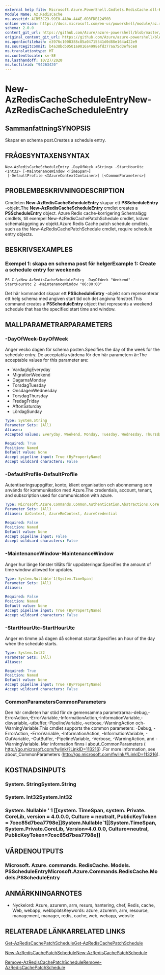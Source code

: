 ```yaml
---
external help file: Microsoft.Azure.PowerShell.Cmdlets.RedisCache.dll-Help.xml
Module Name: Az.RedisCache
ms.assetid: ACB53C23-99E0-4A0A-A44E-0D3FDB12450B
online version: https://docs.microsoft.com/en-us/powershell/module/az.rediscache/new-azrediscachescheduleentry
schema: 2.0.0
content_git_url: https://github.com/Azure/azure-powershell/blob/master/src/RedisCache/RedisCache/help/New-AzRedisCacheScheduleEntry.md
original_content_git_url: https://github.com/Azure/azure-powershell/blob/master/src/RedisCache/RedisCache/help/New-AzRedisCacheScheduleEntry.md
ms.openlocfilehash: e3976c1008388c85a04715541d0d88e164a422e9
ms.sourcegitcommit: b4a38bcb0501a9016a4998efd377aa75d3ef9ce8
ms.translationtype: MT
ms.contentlocale: sv-SE
ms.lasthandoff: 10/27/2020
ms.locfileid: "94263420"
---
```

# <span data-ttu-id="09cfb-101">New-AzRedisCacheScheduleEntry</span><span class="sxs-lookup"><span data-stu-id="09cfb-101">New-AzRedisCacheScheduleEntry</span></span>

## <span data-ttu-id="09cfb-102">Sammanfattning</span><span class="sxs-lookup"><span data-stu-id="09cfb-102">SYNOPSIS</span></span>
<span data-ttu-id="09cfb-103">Skapar en schema post.</span><span class="sxs-lookup"><span data-stu-id="09cfb-103">Creates a schedule entry.</span></span>

## <span data-ttu-id="09cfb-104">FRÅGESYNTAXEN</span><span class="sxs-lookup"><span data-stu-id="09cfb-104">SYNTAX</span></span>

```
New-AzRedisCacheScheduleEntry -DayOfWeek <String> -StartHourUtc <Int32> [-MaintenanceWindow <TimeSpan>]
 [-DefaultProfile <IAzureContextContainer>] [<CommonParameters>]
```

## <span data-ttu-id="09cfb-105">PROBLEMBESKRIVNING</span><span class="sxs-lookup"><span data-stu-id="09cfb-105">DESCRIPTION</span></span>
<span data-ttu-id="09cfb-106">Cmdleten **New-AzRedisCacheScheduleEntry** skapar ett **PSScheduleEntry** -objekt.</span><span class="sxs-lookup"><span data-stu-id="09cfb-106">The **New-AzRedisCacheScheduleEntry** cmdlet creates a **PSScheduleEntry** object.</span></span>
<span data-ttu-id="09cfb-107">Azure Redis cache-korrigering Schemalägg cmdlets, till exempel New-AzRedisCachePatchSchedule cmdlet, kräver schemaläggning av objekt.</span><span class="sxs-lookup"><span data-stu-id="09cfb-107">Azure Redis Cache patch schedule cmdlets, such as the New-AzRedisCachePatchSchedule cmdlet, require schedule entry objects.</span></span>

## <span data-ttu-id="09cfb-108">BESKRIVS</span><span class="sxs-lookup"><span data-stu-id="09cfb-108">EXAMPLES</span></span>

### <span data-ttu-id="09cfb-109">Exempel 1: skapa en schema post för helger</span><span class="sxs-lookup"><span data-stu-id="09cfb-109">Example 1: Create a schedule entry for weekends</span></span>
```
PS C:\>New-AzRedisCacheScheduleEntry -DayOfWeek "Weekend" -StartHourUtc 2 -MaintenanceWindow "06:00:00"
```

<span data-ttu-id="09cfb-110">Det här kommandot skapar ett **PSScheduleEntry** -objekt som representerar ett helg schema med angiven start tid och det angivna fönstret.</span><span class="sxs-lookup"><span data-stu-id="09cfb-110">This command creates a **PSScheduleEntry** object that represents a weekend schedule that has the specified start time and window.</span></span>

## <span data-ttu-id="09cfb-111">MALLPARAMETRAR</span><span class="sxs-lookup"><span data-stu-id="09cfb-111">PARAMETERS</span></span>

### <span data-ttu-id="09cfb-112">-DayOfWeek</span><span class="sxs-lookup"><span data-stu-id="09cfb-112">-DayOfWeek</span></span>
<span data-ttu-id="09cfb-113">Anger vecko dagen för schema posten.</span><span class="sxs-lookup"><span data-stu-id="09cfb-113">Specifies the day of the week for the schedule entry.</span></span>
<span data-ttu-id="09cfb-114">De acceptabla värdena för den här parametern är:</span><span class="sxs-lookup"><span data-stu-id="09cfb-114">The acceptable values for this parameter are:</span></span>
- <span data-ttu-id="09cfb-115">Vardaglig</span><span class="sxs-lookup"><span data-stu-id="09cfb-115">Everyday</span></span> 
- <span data-ttu-id="09cfb-116">Migration</span><span class="sxs-lookup"><span data-stu-id="09cfb-116">Weekend</span></span> 
- <span data-ttu-id="09cfb-117">Dagarna</span><span class="sxs-lookup"><span data-stu-id="09cfb-117">Monday</span></span> 
- <span data-ttu-id="09cfb-118">Torsdag</span><span class="sxs-lookup"><span data-stu-id="09cfb-118">Tuesday</span></span> 
- <span data-ttu-id="09cfb-119">Onsdagen</span><span class="sxs-lookup"><span data-stu-id="09cfb-119">Wednesday</span></span> 
- <span data-ttu-id="09cfb-120">Torsdag</span><span class="sxs-lookup"><span data-stu-id="09cfb-120">Thursday</span></span> 
- <span data-ttu-id="09cfb-121">Fredag</span><span class="sxs-lookup"><span data-stu-id="09cfb-121">Friday</span></span> 
- <span data-ttu-id="09cfb-122">Afton</span><span class="sxs-lookup"><span data-stu-id="09cfb-122">Saturday</span></span> 
- <span data-ttu-id="09cfb-123">Lördag</span><span class="sxs-lookup"><span data-stu-id="09cfb-123">Sunday</span></span>

```yaml
Type: System.String
Parameter Sets: (All)
Aliases:
Accepted values: Everyday, Weekend, Monday, Tuesday, Wednesday, Thursday, Friday, Saturday, Sunday

Required: True
Position: Named
Default value: None
Accept pipeline input: True (ByPropertyName)
Accept wildcard characters: False
```

### <span data-ttu-id="09cfb-124">-DefaultProfile</span><span class="sxs-lookup"><span data-stu-id="09cfb-124">-DefaultProfile</span></span>
<span data-ttu-id="09cfb-125">Autentiseringsuppgifter, konto, klient organisation och abonnemang som används för kommunikation med Azure.</span><span class="sxs-lookup"><span data-stu-id="09cfb-125">The credentials, account, tenant, and subscription used for communication with azure.</span></span>

```yaml
Type: Microsoft.Azure.Commands.Common.Authentication.Abstractions.Core.IAzureContextContainer
Parameter Sets: (All)
Aliases: AzContext, AzureRmContext, AzureCredential

Required: False
Position: Named
Default value: None
Accept pipeline input: False
Accept wildcard characters: False
```

### <span data-ttu-id="09cfb-126">-MaintenanceWindow</span><span class="sxs-lookup"><span data-stu-id="09cfb-126">-MaintenanceWindow</span></span>
<span data-ttu-id="09cfb-127">Anger hur länge fönster tillåts för uppdateringar.</span><span class="sxs-lookup"><span data-stu-id="09cfb-127">Specifies the amount of time window allowed for updates.</span></span>

```yaml
Type: System.Nullable`1[System.TimeSpan]
Parameter Sets: (All)
Aliases:

Required: False
Position: Named
Default value: None
Accept pipeline input: True (ByPropertyName)
Accept wildcard characters: False
```

### <span data-ttu-id="09cfb-128">-StartHourUtc</span><span class="sxs-lookup"><span data-stu-id="09cfb-128">-StartHourUtc</span></span>
<span data-ttu-id="09cfb-129">Anger en timme på dagen då schemat startar.</span><span class="sxs-lookup"><span data-stu-id="09cfb-129">Specifies an hour of the day when the schedule starts.</span></span>

```yaml
Type: System.Int32
Parameter Sets: (All)
Aliases:

Required: True
Position: Named
Default value: None
Accept pipeline input: True (ByPropertyName)
Accept wildcard characters: False
```

### <span data-ttu-id="09cfb-130">CommonParameters</span><span class="sxs-lookup"><span data-stu-id="09cfb-130">CommonParameters</span></span>
<span data-ttu-id="09cfb-131">Den här cmdleten har stöd för de gemensamma parametrarna:-debug,-ErrorAction,-ErrorVariable,-InformationAction,-InformationVariable,-disvariable,-utbuffer,-PipelineVariable,-verbose,-WarningAction och-WarningVariable.</span><span class="sxs-lookup"><span data-stu-id="09cfb-131">This cmdlet supports the common parameters: -Debug, -ErrorAction, -ErrorVariable, -InformationAction, -InformationVariable, -OutVariable, -OutBuffer, -PipelineVariable, -Verbose, -WarningAction, and -WarningVariable.</span></span> <span data-ttu-id="09cfb-132">Mer information finns i about_CommonParameters ( http://go.microsoft.com/fwlink/?LinkID=113216) .</span><span class="sxs-lookup"><span data-stu-id="09cfb-132">For more information, see about_CommonParameters (http://go.microsoft.com/fwlink/?LinkID=113216).</span></span>

## <span data-ttu-id="09cfb-133">KOSTNADS</span><span class="sxs-lookup"><span data-stu-id="09cfb-133">INPUTS</span></span>

### <span data-ttu-id="09cfb-134">System. String</span><span class="sxs-lookup"><span data-stu-id="09cfb-134">System.String</span></span>

### <span data-ttu-id="09cfb-135">System. Int32</span><span class="sxs-lookup"><span data-stu-id="09cfb-135">System.Int32</span></span>

### <span data-ttu-id="09cfb-136">System. Nullable ' 1 [[system. TimeSpan, system. Private. CoreLib, version = 4.0.0.0, Culture = neutralt, PublicKeyToken = 7cec85d7bea7798e]]</span><span class="sxs-lookup"><span data-stu-id="09cfb-136">System.Nullable\`1[[System.TimeSpan, System.Private.CoreLib, Version=4.0.0.0, Culture=neutral, PublicKeyToken=7cec85d7bea7798e]]</span></span>

## <span data-ttu-id="09cfb-137">VÄRDEN</span><span class="sxs-lookup"><span data-stu-id="09cfb-137">OUTPUTS</span></span>

### <span data-ttu-id="09cfb-138">Microsoft. Azure. commands. RedisCache. Models. PSScheduleEntry</span><span class="sxs-lookup"><span data-stu-id="09cfb-138">Microsoft.Azure.Commands.RedisCache.Models.PSScheduleEntry</span></span>

## <span data-ttu-id="09cfb-139">ANMÄRKNINGAR</span><span class="sxs-lookup"><span data-stu-id="09cfb-139">NOTES</span></span>
* <span data-ttu-id="09cfb-140">Nyckelord: Azure, azurerm, arm, resurs, hantering, chef, Redis, cache, Web, webapp, webbplats</span><span class="sxs-lookup"><span data-stu-id="09cfb-140">Keywords: azure, azurerm, arm, resource, management, manager, redis, cache, web, webapp, website</span></span>

## <span data-ttu-id="09cfb-141">RELATERADE LÄNKAR</span><span class="sxs-lookup"><span data-stu-id="09cfb-141">RELATED LINKS</span></span>

[<span data-ttu-id="09cfb-142">Get-AzRedisCachePatchSchedule</span><span class="sxs-lookup"><span data-stu-id="09cfb-142">Get-AzRedisCachePatchSchedule</span></span>](./Get-AzRedisCachePatchSchedule.md)

[<span data-ttu-id="09cfb-143">New-AzRedisCachePatchSchedule</span><span class="sxs-lookup"><span data-stu-id="09cfb-143">New-AzRedisCachePatchSchedule</span></span>](./New-AzRedisCachePatchSchedule.md)

[<span data-ttu-id="09cfb-144">Remove-AzRedisCachePatchSchedule</span><span class="sxs-lookup"><span data-stu-id="09cfb-144">Remove-AzRedisCachePatchSchedule</span></span>](./Remove-AzRedisCachePatchSchedule.md)


